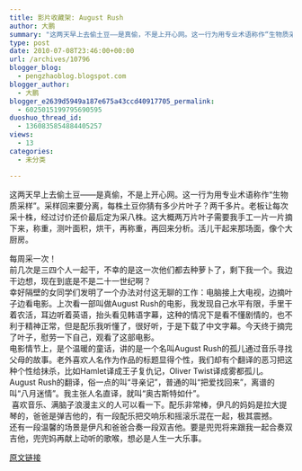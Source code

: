 ```yaml
---
title: 影片收藏架: August Rush
author: 大鹏
summary: "这两天早上去偷土豆——是真偷，不是上开心网。这一行为用专业术语称作“生物质采样”。采样回来要分离，每株土豆你猜有多少片叶子？两千多片。老板让每次采十株，经过讨价还价最后定为采八株。这大概两万片叶子需要我手工一片一片摘下来，称重，测叶面积，烘干，再称重，再回来分析。活儿干起来那场面，像个大厨房。"
type: post
date: 2010-07-08T23:46:00+00:00
url: /archives/10796
blogger_blog:
  - pengzhaoblog.blogspot.com
blogger_author:
  - 大鹏
blogger_e2639d5949a187e675a43ccd40917705_permalink:
  - 6025015199795690595
duoshuo_thread_id:
  - 1360835854884405257
views:
  - 13
categories:
  - 未分类

---
```

这两天早上去偷土豆——是真偷，不是上开心网。这一行为用专业术语称作“生物质采样”。采样回来要分离，每株土豆你猜有多少片叶子？两千多片。老板让每次采十株，经过讨价还价最后定为采八株。这大概两万片叶子需要我手工一片一片摘下来，称重，测叶面积，烘干，再称重，再回来分析。活儿干起来那场面，像个大厨房。

<div>
</div>

<div>
  <div>
    每周采一次！
  </div>
  
  <div>
  </div>
  
  <div>
    前几次是三四个人一起干，不幸的是这一次他们都去种萝卜了，剩下我一个。我边干边想，现在到底是不是二十一世纪啊？
  </div>
  
  <div>
  </div>
  
  <div>
    幸好隔壁的女同学们发明了一个办法对付这无聊的工作：电脑接上大电视，边摘叶子边看电影。上次看一部叫做August Rush的电影，我发现自己水平有限，手里干着农活，耳边听着英语，抬头看见韩语字幕，这种的情况下是看不懂剧情的，也不利于精神正常，但是配乐我听懂了，很好听，于是下载了中文字幕。今天终于摘完了叶子，慰劳一下自己，观看了这部电影。
  </div>
  
  <div>
  </div>
  
  <div>
    电影情节上，是个温暖的童话，讲的是一个名叫August Rush的孤儿通过音乐寻找父母的故事。老外喜欢人名作为作品的标题显得个性，我们却有个翻译的恶习把这种个性给抹杀，比如Hamlet译成王子复仇记，Oliver Twist译成雾都孤儿。August Rush的翻译，俗一点的叫“寻亲记”，普通的叫“把爱找回来”，离谱的叫“八月迷情”。我主张人名直译，就叫“奥古斯特如什”。
  </div>
  
  <div>
  </div>
  
  <div>
     喜欢音乐、满脑子浪漫主义的人可以看一下。配乐非常棒，伊凡的妈妈是拉大提琴的，爸爸是弹吉他的，有一段配乐把交响乐和摇滚乐混在一起，极其震撼。
  </div>
</div>

<div>
</div>

<div>
  还有一段温馨的场景是伊凡和爸爸合奏一段双吉他。要是兜兜将来跟我一起合奏双吉他，兜兜妈再献上动听的歌喉，想必是人生一大乐事。
</div>

[原文链接](http://dapengde.com/archives/10796)

